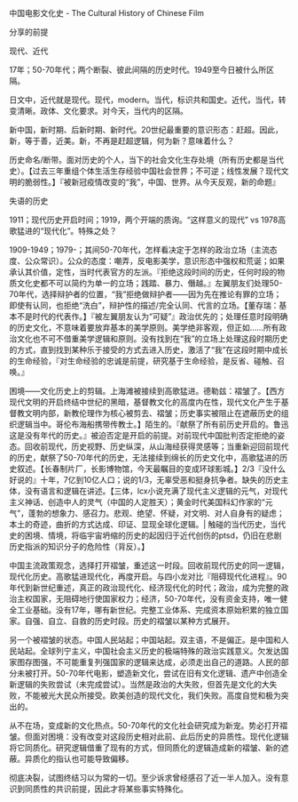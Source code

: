 中国电影文化史 - The Cultural History of Chinese Film

分享的前提

现代、近代

17年；50-70年代；两个断裂、彼此间隔的历史时代。1949至今日被什么所区隔。

日文中，近代就是现代。现代，modern。当代，标识共和国史。近代，当代，转变清晰。政体、文化要求。对今天，当代内的区隔。

新中国，新时期、后新时期、新时代。20世纪最重要的意识形态：赶超。因此，新，等于善，近美。新，不再是赶超逻辑，何为新？意味着什么？

历史命名/断带。面对历史的个人，当下的社会文化生存处境（所有历史都是当代史）。【过去三年重组个体生活生存经验中国社会世界；不可逆；线性发展？现代文明的脆弱性。】『被新冠疫情改变的“我”，中国、世界。从今天反观，新的命题』

失语的历史

1911；现代历史开启时间；1919，两个开端的质询。“这样意义的现代” vs 1978高歌猛进的“现代化”。特殊之处？

1909-1949；1979-；其间50-70年代，怎样看决定于怎样的政治立场（主流态度、公众常识）。公众的态度：嘲弄，反电影美学，意识形态中强权和荒诞；如果承认其价值，定性，当时代表官方的左派。『拒绝这段时间的历史，任何时段的物质文化史都不可以简约为单一的立场；践踏、暴力、僭越。』左翼朋友们处理50-70年代，选择辩护者的位置，“我”拒绝做辩护者——因为先在推论有罪的立场；即使有认同，也拒绝“洗白”，辩护性的描述/完全认同、代言的立场。【董存瑞：基本不是时代的代表作。】『被左翼朋友认为“可疑”』政治优先的；处理任意时段明确的历史文化，不意味着要放弃基本的美学原则。美学绝非客观，但正如……所有政治文化也不可不借重美学逻辑和原则。没有找到在“我”的立场上处理这段时期历史的方式，直到找到某种乐于接受的方式去进入历史，激活了“我”在这段时期中成长的生命经验，『对生命经验的忠诚是前提，研究基于生命经验，是反省、碰触、召唤。』

困境——文化历史上的剪辑。上海滩被接续到高歌猛进。德勒兹：褶皱了。【西方现代文明的开启终结中世纪的黑暗，基督教文化的高度内在性，现代文化产生于基督教文明内部，新教伦理作为核心被剪去、褶皱；历史事实被阻止在遮蔽历史的组织逻辑当中。哥伦布海船携带传教士。】陌生的。『献祭了所有前历史开启的。鲁迅这是没有年代的历史。』被迫否定是开启的前提。对前现代中国批判否定拒绝的姿态。回收前现代，历史视野、历史纵深，从山海经获得灵感等；当重新迎回前现代的历史，献祭了50-70年代的历史，无法接续到绵长的历史文化中，高歌猛进的历史叙述。【长春制片厂，长影博物馆，今天最瞩目的变成环球影城。】2/3『没什么好说的』十年，7亿到10亿人口；说的1/3，无辜受恶和挺身抗争者。缺失的历史主体，没有语言和逻辑在讲述。【三体，lcx小说充满了现代主义逻辑的元气，对现代主义神话、创造中人的灵气（中国的人定胜天）；黄金时代美国科幻作家的“元气”，蓬勃的想象力、感召力。悲观、绝望、怀疑，对文明、对人自身有的疑虑；本土的奇迹，曲折的方式达成、印证、显现全球化逻辑。| 触碰的当代历史，当代史的困境、情境，将临宇宙坍缩的历史的起因归于近代创伤的ptsd，仍旧在悲剧历史指派的知识分子的危险性（背反）。】

中国主流政策观念，选择打开褶皱，重述这一时段。回收前现代历史的同一逻辑，现代化历史。高歌猛进现代化，再度开启。与四小龙对比『阻碍现代化进程』。90年代到新世纪重述，真正的政治现代化、经济现代化的时代；政治，成为完整的政治主权国家，无阻碍地行使国家权力；经济，50-70年代，没有资金支持，唯一健全工业基础。没有17年，哪有新世纪。完整工业体系、完成资本原始积累的独立国家。自强、自立、自救的历史时段。历史的褶皱以某种方式展开。

另一个被褶皱的状态。中国人民站起；中国站起。双主语，不是偏正。是中国和人民站起。全球列宁主义，中国社会主义历史的极端特殊的政治实践意义。欠发达国家图存图强，不可能重复列强国家的逻辑来达成，必须走出自己的道路。人民的部分未被打开。50-70年代电影，塑造新文化，尝试在旧有文化逻辑、遗产中创造全新逻辑的失败尝试（未完成尝试）。当然是政治的大失败，但首先是文化的大失败，不能被光大民众所接受。欧美创造的现代文化，我们失败。高度自觉和极为突出的。

从不在场，变成新的文化热点。50-70年代的文化社会研究成为新宠。势必打开褶皱。但面对困境：没有改变对这段历史相对此前、此后历史的异质性。现代化逻辑将它同质化。研究逻辑借重了现有的方式，但同质化的逻辑造成新的褶皱、新的遮蔽。异质化的指认也可能导致偏移。

彻底决裂，试图终结习以为常的一切。至少诉求曾经感召了近一半人加入。没有意识到同质性的共识前提，因此才将某些事实特殊化。